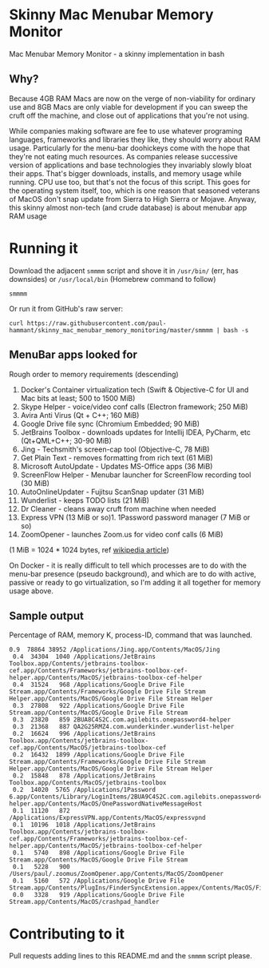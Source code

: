 # Skinny Mac Menubar Memory Monitor

Mac Menubar Memory Monitor - a skinny implementation in bash

## Why? 

Because 4GB RAM Macs are now on the verge of non-viability for ordinary use and 8GB Macs are only viable for development if you can sweep the cruft off the machine, and close out of applications that you're not using.

While companies making software are fee to use whatever programing languages, frameworks and libraries they like, they should worry about RAM usage. Particularly for the menu-bar doohickeys come with the hope that they're not eating much resources. As companies release successive version of applications and base technologies they invariably slowly bloat their apps. That's bigger downloads, installs, and memory usage while running. CPU use too, but that's not the focus of this script. This goes for the operating system itself, too, which is one reason that seasoned veterans of MacOS don't snap update from Sierra to High Sierra or Mojave. Anyway, this skinny almost non-tech (and crude database) is about menubar app RAM usage

# Running it

Download the adjacent `smmmm` script and shove it in `/usr/bin/` (err, has downsides) or `/usr/local/bin` (Homebrew command to follow)

```
smmmm
```

Or run it from GitHub's raw server:

```
curl https://raw.githubusercontent.com/paul-hammant/skinny_mac_menubar_memory_monitoring/master/smmmm | bash -s
```

## MenuBar apps looked for

Rough order to memory requirements (descending)

1. Docker's Container virtualization tech (Swift & Objective-C for UI and Mac bits at least; 500 to 1500 MiB)
1. Skype Helper - voice/video conf calls (Electron framework; 250 MiB)
1. Avira Anti Virus (Qt + C++; 160 MiB)
1. Google Drive file sync (Chromium Embedded; 90 MiB)
1. JetBrains Toolbox - downloads updates for Intellij IDEA, PyCharm, etc (Qt+QML+C++; 30-90 MiB)
1. Jing - Techsmith's screen-cap tool (Objective-C, 78 MiB)
1. Get Plain Text - removes formatting from rich text (61 MiB)
1. Microsoft AutoUpdate - Updates MS-Office apps (36 MiB)
1. ScreenFlow Helper - Menubar launcher for ScreenFlow recording tool (30 MiB)
1. AutoOnlineUpdater - Fujitsu ScanSnap updater (31 MiB)
1. Wunderlist - keeps TODO lists  (21 MiB)
1. Dr Cleaner - cleans away cruft from machine when needed
1. Express VPN (13 MiB or so)1. 1Password password manager (7 MiB or so)
1. ZoomOpener - launches Zoom.us for video conf calls (6 MiB)

(1 MiB = 1024 * 1024 bytes, ref [wikipedia article](https://en.wikipedia.org/wiki/Mebibyte))

On Docker - it is really difficult to tell which processes are to do with the menu-bar presence (pseudo background), and which are to do with active, passive or ready to go virtualization, so I'm adding it all together for memory usage above.

## Sample output

Percentage of RAM, memory K, process-ID, command that was launched.

```
0.9  78864 38952 /Applications/Jing.app/Contents/MacOS/Jing
 0.4  34304  1040 /Applications/JetBrains Toolbox.app/Contents/jetbrains-toolbox-cef.app/Contents/Frameworks/jetbrains-toolbox-cef-helper.app/Contents/MacOS/jetbrains-toolbox-cef-helper
 0.4  31524   968 /Applications/Google Drive File Stream.app/Contents/Frameworks/Google Drive File Stream Helper.app/Contents/MacOS/Google Drive File Stream Helper
 0.3  27808   922 /Applications/Google Drive File Stream.app/Contents/MacOS/Google Drive File Stream
 0.3  23820   859 2BUA8C4S2C.com.agilebits.onepassword4-helper
 0.3  21368   887 QA2G25RMZ4.com.wunderkinder.wunderlist-helper
 0.2  16624   996 /Applications/JetBrains Toolbox.app/Contents/jetbrains-toolbox-cef.app/Contents/MacOS/jetbrains-toolbox-cef
 0.2  16432  1899 /Applications/Google Drive File Stream.app/Contents/Frameworks/Google Drive File Stream Helper.app/Contents/MacOS/Google Drive File Stream Helper
 0.2  15848   878 /Applications/JetBrains Toolbox.app/Contents/MacOS/jetbrains-toolbox
 0.2  14020  5765 /Applications/1Password 6.app/Contents/Library/LoginItems/2BUA9C4S2C.com.agilebits.onepassword4-helper.app/Contents/MacOS/OnePasswordNativeMessageHost
 0.1  11120   872 /Applications/ExpressVPN.app/Contents/MacOS/expressvpnd
 0.1  10196  1018 /Applications/JetBrains Toolbox.app/Contents/jetbrains-toolbox-cef.app/Contents/Frameworks/jetbrains-toolbox-cef-helper.app/Contents/MacOS/jetbrains-toolbox-cef-helper
 0.1   5740   898 /Applications/Google Drive File Stream.app/Contents/MacOS/Google Drive File Stream
 0.1   5228   900 /Users/paul/.zoomus/ZoomOpener.app/Contents/MacOS/ZoomOpener
 0.1   5160   572 /Applications/Google Drive File Stream.app/Contents/PlugIns/FinderSyncExtension.appex/Contents/MacOS/FinderSyncExtension
 0.0   3328   919 /Applications/Google Drive File Stream.app/Contents/MacOS/crashpad_handler
 ```

# Contributing to it

Pull requests adding lines to this README.md and the `smmmm` script please.

